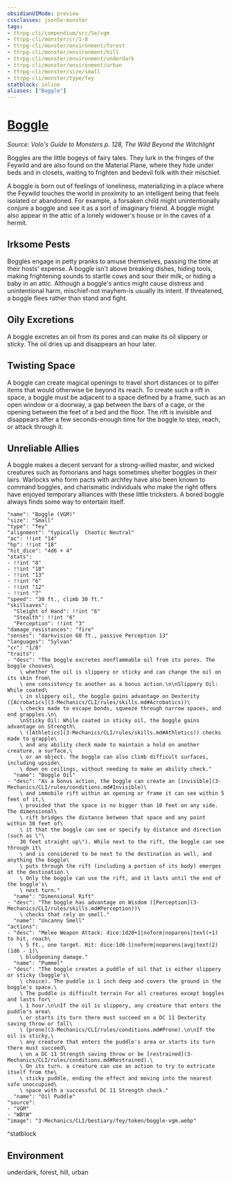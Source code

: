 ```yaml
---
obsidianUIMode: preview
cssclasses: json5e-monster
tags:
- ttrpg-cli/compendium/src/5e/vgm
- ttrpg-cli/monster/cr/1-8
- ttrpg-cli/monster/environment/forest
- ttrpg-cli/monster/environment/hill
- ttrpg-cli/monster/environment/underdark
- ttrpg-cli/monster/environment/urban
- ttrpg-cli/monster/size/small
- ttrpg-cli/monster/type/fey
statblock: inline
aliases: ["Boggle"]
---
```

# [Boggle](3-Mechanics\CLI\bestiary\fey/boggle-vgm.md)
*Source: Volo's Guide to Monsters p. 128, The Wild Beyond the Witchlight*  

Boggles are the little bogeys of fairy tales. They lurk in the fringes of the Feywild and are also found on the Material Plane, where they hide under beds and in closets, waiting to frighten and bedevil folk with their mischief.

A boggle is born out of feelings of loneliness, materializing in a place where the Feywild touches the world in proximity to an intelligent being that feels isolated or abandoned. For example, a forsaken child might unintentionally conjure a boggle and see it as a sort of imaginary friend. A boggle might also appear in the attic of a lonely widower's house or in the caves of a hermit.

## Irksome Pests

Boggles engage in petty pranks to amuse themselves, passing the time at their hosts' expense. A boggle isn't above breaking dishes, hiding tools, making frightening sounds to startle cows and sour their milk, or hiding a baby in an attic. Although a boggle's antics might cause distress and unintentional harm, mischief-not mayhem-is usually its intent. If threatened, a boggle flees rather than stand and fight.

## Oily Excretions

A boggle excretes an oil from its pores and can make its oil slippery or sticky. The oil dries up and disappears an hour later.

## Twisting Space

A boggle can create magical openings to travel short distances or to pilfer items that would otherwise be beyond its reach. To create such a rift in space, a boggle must be adjacent to a space defined by a frame, such as an open window or a doorway, a gap between the bars of a cage, or the opening between the feet of a bed and the floor. The rift is invisible and disappears after a few seconds-enough time for the boggle to step, reach, or attack through it.

## Unreliable Allies

A boggle makes a decent servant for a strong-willed master, and wicked creatures such as fomorians and hags sometimes shelter boggles in their lairs. Warlocks who form pacts with archfey have also been known to command boggles, and charismatic individuals who make the right offers have enjoyed temporary alliances with these little tricksters. A bored boggle always finds some way to entertain itself.

```statblock
"name": "Boggle (VGM)"
"size": "Small"
"type": "fey"
"alignment": "typically  Chaotic Neutral"
"ac": !!int "14"
"hp": !!int "18"
"hit_dice": "4d6 + 4"
"stats":
- !!int "8"
- !!int "18"
- !!int "13"
- !!int "6"
- !!int "12"
- !!int "7"
"speed": "30 ft., climb 30 ft."
"skillsaves":
  "Sleight of Hand": !!int "6"
  "Stealth": !!int "6"
  "Perception": !!int "3"
"damage_resistances": "fire"
"senses": "darkvision 60 ft., passive Perception 13"
"languages": "Sylvan"
"cr": "1/8"
"traits":
- "desc": "The boggle excretes nonflammable oil from its pores. The boggle chooses\
    \ whether the oil is slippery or sticky and can change the oil on its skin from\
    \ one consistency to another as a bonus action.\n\nSlippery Oil: While coated\
    \ in slippery oil, the boggle gains advantage on Dexterity ([Acrobatics](3-Mechanics/CLI/rules/skills.md#Acrobatics))\
    \ checks made to escape bonds, squeeze through narrow spaces, and end grapples.\n\
    \nSticky Oil: While coated in sticky oil, the boggle gains advantage on Strength\
    \ ([Athletics](3-Mechanics/CLI/rules/skills.md#Athletics)) checks made to grapple\
    \ and any ability check made to maintain a hold on another creature, a surface,\
    \ or an object. The boggle can also climb difficult surfaces, including upside\
    \ down on ceilings, without needing to make an ability check."
  "name": "Boggle Oil"
- "desc": "As a bonus action, the boggle can create an [invisible](3-Mechanics/CLI/rules/conditions.md#Invisible)\
    \ and immobile rift within an opening or frame it can see within 5 feet of it,\
    \ provided that the space is no bigger than 10 feet on any side. The dimensional\
    \ rift bridges the distance between that space and any point within 30 feet of\
    \ it that the boggle can see or specify by distance and direction (such as \"\
    30 feet straight up\"). While next to the rift, the boggle can see through it\
    \ and is considered to be next to the destination as well, and anything the boggle\
    \ puts through the rift (including a portion of its body) emerges at the destination.\
    \ Only the boggle can use the rift, and it lasts until the end of the boggle's\
    \ next turn."
  "name": "Dimensional Rift"
- "desc": "The boggle has advantage on Wisdom ([Perception](3-Mechanics/CLI/rules/skills.md#Perception))\
    \ checks that rely on smell."
  "name": "Uncanny Smell"
"actions":
- "desc": "Melee Weapon Attack: dice:1d20+1|noform|noparens|text(+1) to hit, reach\
    \ 5 ft., one target. Hit: dice:1d6-1|noform|noparens|avg|text(2) (1d6 - 1)\
    \ bludgeoning damage."
  "name": "Pummel"
- "desc": "The boggle creates a puddle of oil that is either slippery or sticky (boggle's\
    \ choice). The puddle is 1 inch deep and covers the ground in the boggle's space.\
    \ The puddle is difficult terrain For all creatures except boggles and lasts for\
    \ 1 hour.\n\nIf the oil is slippery, any creature that enters the puddle's area\
    \ or starts its turn there must succeed on a DC 11 Dexterity saving throw or fall\
    \ [prone](3-Mechanics/CLI/rules/conditions.md#Prone).\n\nIf the oil is sticky,\
    \ any creature that enters the puddle's area or starts its turn there must succeed\
    \ on a DC 11 Strength saving throw or be [restrained](3-Mechanics/CLI/rules/conditions.md#Restrained).\
    \ On its turn. a creature can use an action to try to extricate itself from the\
    \ sticky puddle, ending the effect and moving into the nearest safe unoccupied\
    \ space with a successful DC 11 Strength check."
  "name": "Oil Puddle"
"source":
- "VGM"
- "WBtW"
"image": "3-Mechanics/CLI/bestiary/fey/token/boggle-vgm.webp"
```
^statblock

## Environment

underdark, forest, hill, urban